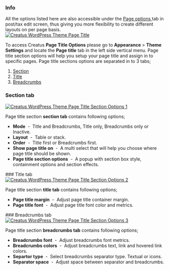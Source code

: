 <div class="thz-notification thz-notification-blue">
	<h3 class="thz-notification-title">Info</h3>
	<div>
	All the options listed here are also accessible under the <a class="thz-lightbox mfp-image" href="../../docs-media/post-page-options.jpg" data-mfp-title="Creatus WordPress Theme Post Page Options" data-modal-size="large"> Page options </a> tab in post/tax edit screen, thus giving you more flexibility to create different layouts on per page basis.
	</div>
</div>



<div class="thz-lightbox-gallery" markdown="1">

<div class="thz-doc-image max">
<a class="thz-lightbox mfp-image" href="../../docs-media/page-title.jpg" data-mfp-title="Creatus WordPress Theme Page Title" data-modal-size="large">
	<img src="../../docs-media/page-title.jpg" alt="Creatus WordPress Theme Page Title" />
</a>
</div>

To access Creatus __Page Title Options__ please go to __Appearance__ >  __Theme Settings__ and locate the __Page title__ tab in the left side vertical menu. Page title section options will help you setup your page title and assign in to specific pages. Page title sections options are separated in to 3 tabs;

1. <a class="thz-scroll" href="#section">Section</a>
2. <a class="thz-scroll" href="#title">Title</a>
3. <a class="thz-scroll" href="#breadcrumbs">Breadcrumbs</a>


<div id="section" markdown="1">

### Section tab 
<div class="thz-doc-image max">
<a class="thz-lightbox mfp-image" href="../../docs-media/page-title-options-1.jpg" data-mfp-title="Creatus WordPress Theme Admin Page Title" data-modal-size="large">
	<img src="../../docs-media/page-title-options-1.jpg" alt="Creatus WordPress Theme Page Title Section Options 1" />
</a>
</div>

Page title section  __section tab__ contains following options;

- __Mode__ &nbsp;-&nbsp; Title and Breadcrumbs, Title only, Breadcrumbs only or Inactive.
- __Layout__ &nbsp;-&nbsp; Table or stack.
- __Order__ &nbsp;-&nbsp; Title first or Breadcrumbs first.
- __Show page title on__ &nbsp;-&nbsp; A multi select that will help you choose where page title should be shown.
- __Page title section options__ &nbsp;-&nbsp; A popup with section box style, containment options and section effects.
</div>
<div id="title" markdown="1">
### Title tab
<div id="title" class="thz-doc-image max">
<a class="thz-lightbox mfp-image" href="../../docs-media/page-title-options-2.jpg" data-mfp-title="Creatus WordPress Theme Admin Page Title Title tab" data-modal-size="large">
	<img src="../../docs-media/page-title-options-2.jpg" alt="Creatus WordPress Theme Page Title Section Options 2" />
</a>
</div>

Page title section  __title tab__ contains following options;

- __Page title margin__ &nbsp;-&nbsp; Adjust page title container margin. 
- __Page title font__ &nbsp;-&nbsp; Adjust page title font color and metrics.
</div>

<div id="breadcrumbs" markdown="1">
### Breadcrumbs tab

<div class="thz-doc-image max">
<a class="thz-lightbox mfp-image" href="../../docs-media/page-title-options-3.jpg" data-mfp-title="Creatus WordPress Theme Admin Page Title Breadcrumbs tab" data-modal-size="large">
	<img src="../../docs-media/page-title-options-3.jpg" alt="Creatus WordPress Theme Page Title Section Options 3" />
</a>
</div>

Page title section  __breadcrumbs tab__ contains following options;

- __Breadcrumbs font__ &nbsp;-&nbsp; Adjust breadcrumbs font metrics.
- __Breadcrumbs colors__ &nbsp;-&nbsp; Adjust breadcrumbs text, link and hovered link colors.
- __Separtor type__ &nbsp;-&nbsp; Select breadcrumbs separator type. Textual or icons.
- __Separator space__ &nbsp;-&nbsp; Adjust space between separator and breadcrumbs.
</div>

</div>